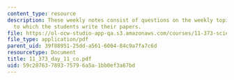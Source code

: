 ```yaml
---
content_type: resource
description: These weekly notes consist of questions on the weekly topics, in response
  to which the students write their papers.
file: https://ol-ocw-studio-app-qa.s3.amazonaws.com/courses/11-373-science-politics-and-environmental-policy-fall-2004/59c20763789375796a5a1bb0ef3a67bd_11_373_day_11_co.pdf
file_type: application/pdf
parent_uid: 39f88951-25dd-a561-6004-84c9a7fa7c6d
resourcetype: Document
title: 11_373_day_11_co.pdf
uid: 59c20763-7893-7579-6a5a-1bb0ef3a67bd
---
```

